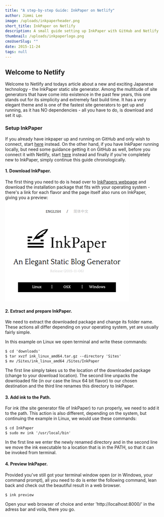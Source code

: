 ```yaml
---
title: "A step-by-step Guide: InkPaper on Netlify"
author: Jimmi Lee
image: /uploads/inkpaperheader.png
short_title: InkPaper on Netlify
description: A small guide setting up InkPaper with GitHub and Netlify
thumbnail: /uploads/inkpaperlogo.png
cmsUserSlug: ""
date: 2015-11-24 
tags: null
---
```


## **Welcome to Netlify**
Welcome to Netlify and todays article about a new and exciting Japanese technology - the InkPaper static site generator.
Among the multitude of site generators that have come into existence in the past few years, this one stands out for its simplicity and extremely fast build time.
It has a very elegant theme and is one of the fastest site generators to get up and running, as it has NO dependencies - all you have to do, is download and set it up.

### **Setup InkPaper**
If you already have inkpaper up and running on GitHub and only wish to connect, start [here](#netlifystart) instead.
On the other hand, if you have InkPaper running locally, but need some guidance getting it on GitHub as well, before you connect it with Netlify, start [here](#githubstart) instead and finally if you're completely new to InkPaper, simply continue this guide chronologically.  

#### 1. Download InkPaper.
The first thing you need to do is head over to [InkPapers webpage](http://www.inkpaper.io/) and download the installation package that fits with your operating system - there's a link for each flavor and the page itself also runs on InkPaper, giving you a preview:
![inkpaperwebpage.png](/uploads/inkpaperwebpage.png) 

#### 2. Extract and prepare InkPaper.
We need to extract the downloaded package and change its folder name.
These actions all differ depending on your operating system, yet are usually fairly simple. 

In this example on Linux we open terminal and write these commands:
```
$ cd 'downloads'
$ tar xvzf ink_linux_amd64.tar.gz --directory 'Sites'
$ mv /Sites/ink_linux_amd64 /Sites/InkPaper
```
The first line simply takes us to the location of the downloaded package (change to your download location).
The second line unpacks the downloaded file (in our case the linux 64 bit flavor) to our chosen destination and the third line renames this directory to InkPaper.

#### 3. Add ink to the Path.
For ink (the site generator file of InkPaper) to run properly, we need to add it to the path.
This action is also different, depending on the system, but continuing the example in Linux, we would use these commands: 
```
$ cd InkPaper
$ sudo mv ink '/usr/local/bin'
```
In the first line we enter the newly renamed directory and in the second line we move the ink executable to a location that is in the PATH, so that it can be invoked from terminal. 

#### 4. Preview InkPaper.
Provided you've still got your terminal window open (or in Windows, your command prompt), all you need to do is enter the following command, lean back and check out the beautiful result in a web browser.
```
$ ink preview
```
Open your web browser of choice and enter 'http://localhost:8000/' in the adress bar and voila, there you go.